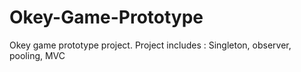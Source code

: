 # Okey-Game-Prototype
Okey game prototype project. Project includes : Singleton, observer, pooling, MVC

